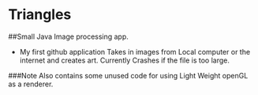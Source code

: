 # Triangles
##Small Java Image processing app.
- My first github application
Takes in images from Local computer or the internet and creates art.
Currently Crashes if the file is too large.

###Note
Also contains some unused code for using Light Weight openGL as a renderer.

